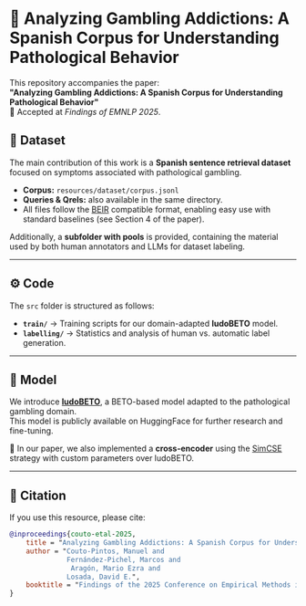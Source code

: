 # 🎲 Analyzing Gambling Addictions: A Spanish Corpus for Understanding Pathological Behavior

This repository accompanies the paper:  
**"Analyzing Gambling Addictions: A Spanish Corpus for Understanding Pathological Behavior"**  
📍 Accepted at *Findings of EMNLP 2025*.


## 📂 Dataset

The main contribution of this work is a **Spanish sentence retrieval dataset** focused on symptoms associated with pathological gambling.

- **Corpus:** `resources/dataset/corpus.jsonl`  
- **Queries & Qrels:** also available in the same directory.  
- All files follow the [BEIR](https://github.com/beir-cellar/beir) compatible format, enabling easy use with standard baselines (see Section 4 of the paper).  

Additionally, a **subfolder with pools** is provided, containing the material used by both human annotators and LLMs for dataset labeling.

---

## ⚙️ Code

The `src` folder is structured as follows:

- **`train/`** → Training scripts for our domain-adapted **ludoBETO** model.  
- **`labelling/`** → Statistics and analysis of human vs. automatic label generation.

---

## 🤖 Model

We introduce **[ludoBETO](https://huggingface.co/citiusLTL/ludoBETO)**, a BETO-based model adapted to the pathological gambling domain.  
This model is publicly available on HuggingFace for further research and fine-tuning.

🔧 In our paper, we also implemented a **cross-encoder** using the [SimCSE](https://www.sbert.net/examples/sentence_transformer/unsupervised_learning/SimCSE/README.html) strategy with custom parameters over ludoBETO.

---

## 📖 Citation

If you use this resource, please cite:

```bibtex
@inproceedings{couto-etal-2025,
    title = "Analyzing Gambling Addictions: A Spanish Corpus for Understanding Pathological Behavior",
    author = "Couto-Pintos, Manuel and
              Fernández-Pichel, Marcos and
               Aragón, Mario Ezra and
              Losada, David E.",
    booktitle = "Findings of the 2025 Conference on Empirical Methods in Natural Language Processing (EMNLP)"
}
